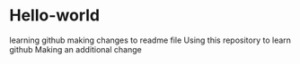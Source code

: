# Hello-world
learning github making changes to readme file 
Using this repository to learn github
Making an additional change 
